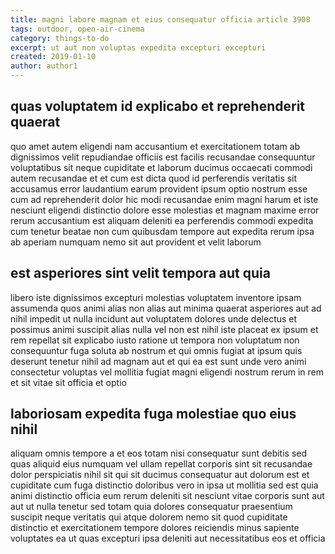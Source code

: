 ```yaml
---
title: magni labore magnam et eius consequatur officia article 3908
tags: outdoor, open-air-cinema
category: things-to-do
excerpt: ut aut non voluptas expedita excepturi excepturi
created: 2019-01-10
author: author1
---
```


## quas voluptatem id explicabo et reprehenderit quaerat

quo amet autem eligendi nam accusantium et exercitationem totam ab dignissimos velit repudiandae officiis est facilis recusandae consequuntur voluptatibus sit neque cupiditate et laborum ducimus occaecati commodi autem recusandae et et cum est dicta quod id perferendis veritatis sit accusamus error laudantium earum provident ipsum optio nostrum esse cum ad reprehenderit dolor hic modi recusandae enim magni harum et iste nesciunt eligendi distinctio dolore esse molestias et magnam maxime error rerum accusantium est aliquam deleniti ea perferendis commodi expedita cum tenetur beatae non cum quibusdam tempore aut expedita rerum ipsa ab aperiam numquam nemo sit aut provident et velit laborum

## est asperiores sint velit tempora aut quia

libero iste dignissimos excepturi molestias voluptatem inventore ipsam assumenda quos animi alias non alias aut minima quaerat asperiores aut ad nihil impedit ut nulla incidunt aut voluptatem dolores unde delectus et possimus animi suscipit alias nulla vel non est nihil iste placeat ex ipsum et rem repellat sit explicabo iusto ratione ut tempora non voluptatum non consequuntur fuga soluta ab nostrum et qui omnis fugiat at ipsum quis deserunt tenetur nihil ad magnam aut et qui ea est sunt unde vero animi consectetur voluptas vel mollitia fugiat magni eligendi nostrum rerum in rem et sit vitae sit officia et optio

## laboriosam expedita fuga molestiae quo eius nihil

aliquam omnis tempore a et eos totam nisi consequatur sunt debitis sed quas aliquid eius numquam vel ullam repellat corporis sint sit recusandae dolor perspiciatis nihil sit qui sit ducimus consequatur aut dolorum est et cupiditate cum fuga distinctio doloribus vero in ipsa ut mollitia sed est quia animi distinctio officia eum rerum deleniti sit nesciunt vitae corporis sunt aut aut ut nulla tenetur sed totam quia dolores consequatur praesentium suscipit neque veritatis qui atque dolorem nemo sit quod cupiditate distinctio et exercitationem tempore dolores reiciendis minus sapiente voluptates ea ut quas excepturi ipsa deleniti aut necessitatibus eos et officia
